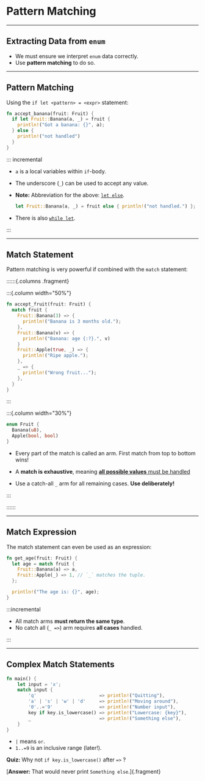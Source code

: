 <!-- markdownlint-disable-file MD034 MD033 MD001 MD024 MD026-->

# Pattern Matching

---

## Extracting Data from `enum`

- We must ensure we interpret `enum` data correctly.
- Use **pattern matching** to do so.

---

## Pattern Matching

Using the `if let <pattern> = <expr>` statement:

```rust {line-numbers="2"}
fn accept_banana(fruit: Fruit) {
  if let Fruit::Banana(a, _) = fruit {
    println!("Got a banana: {}", a);
  } else {
    println!("not handled")
  }
}
```

::: incremental

- `a` is a local variables within `if`-body.
- The underscore (`_`) can be used to accept any value.
- **Note:** Abbreviation for the above:
  [`let else`](https://doc.rust-lang.org/rust-by-example/flow_control/let_else.html).

  ```rust
  let Fruit::Banana(a, _) = fruit else { println!("not handled.") };
  ```

- There is also
  [`while let`](https://doc.rust-lang.org/rust-by-example/flow_control/while_let.html).

:::

---

## Match Statement

Pattern matching is very powerful if combined with the `match` statement:

::::::{.columns .fragment}

:::{.column width="50%"}

```rust {line-numbers="3|6|9|12"}
fn accept_fruit(fruit: Fruit) {
  match fruit {
    Fruit::Banana(3) => {
      println!("Banana is 3 months old.");
    },
    Fruit::Banana(v) => {
      println!("Banana: age {:?}.", v)
    }
    Fruit::Apple(true, _) => {
      println!("Ripe apple.");
    },
    _ => {
      println!("Wrong fruit...");
    },
  }
}
```

:::

:::{.column width="30%"}

```rust
enum Fruit {
  Banana(u8),
  Apple(bool, bool)
}
```

- Every part of the match is called an arm. First match from top to bottom wins!

- A **match is exhaustive**, meaning
  [**all possible values** must be handled](https://play.rust-lang.org/?version=stable&mode=debug&edition=2021&gist=62dc4e2804b91dfc1a7f40f1826fb538)

- Use a catch-all `_` arm for all remaining cases. **Use deliberately!**

:::

::::::

---

## Match Expression

The match statement can even be used as an expression:

```rust
fn get_age(fruit: Fruit) {
  let age = match fruit {
    Fruit::Banana(a) => a,
    Fruit::Apple(_) => 1, // `_` matches the tuple.
  };

  println!("The age is: {}", age);
}
```

:::incremental

- All match arms **must return the same type**.
- No catch all (`_ =>`) arm requires **all cases** handled.

:::

---

## Complex Match Statements

```rust {contenteditable="true"}
fn main() {
    let input = 'x';
    match input {
        'q'                       => println!("Quitting"),
        'a' | 's' | 'w' | 'd'     => println!("Moving around"),
        '0'..='9'                 => println!("Number input"),
        key if key.is_lowercase() => println!("Lowercase: {key}"),
        _                         => println!("Something else"),
    }
}
```

- `|` means `or`.
- `1..=9` is an inclusive range (later!).

**Quiz:** Why not `if key.is_lowercase()` after `=>` ?

[**Answer:** That would never print `Something else`.]{.fragment}
